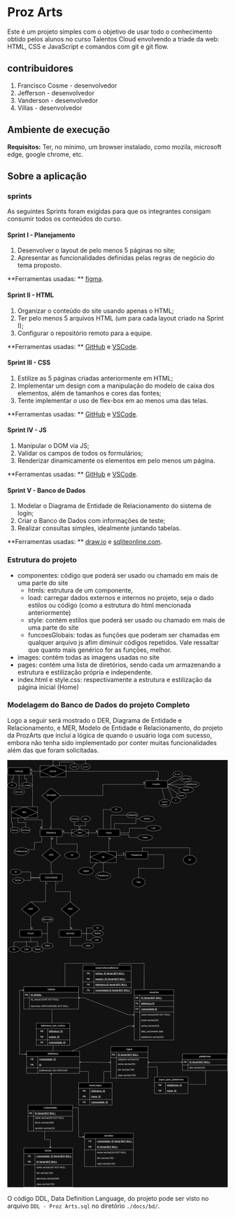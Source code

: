 # Proz Arts

Este é um projeto simples com o objetivo de usar todo o conhecimento obtido pelos alunos no curso Talentos Cloud envolvendo a triade da web: HTML, CSS e JavaScript e comandos com git e git flow.

## contribuidores

1. Francisco Cosme - desenvolvedor
2. Jefferson - desenvolvedor
3. Vanderson - desenvolvedor
4. Villas - desenvolvedor

## Ambiente de execução

**Requisitos:** Ter, no mínimo, um browser instalado, como mozila, microsoft edge, google chrome, etc.

## Sobre a aplicação

### sprints

As seguintes Sprints foram exigidas para que os integrantes consigam consumir todos os conteúdos do curso.

#### Sprint I - Planejamento

1. Desenvolver o layout de pelo menos 5 páginas no site;
2. Apresentar as funcionalidades definidas pelas regras de negócio do tema proposto.

**Ferramentas usadas: ** [figma](https://www.figma.com/).

#### Sprint II - HTML

1. Organizar o conteúdo do site usando apenas o HTML;
2. Ter pelo menos 5 arquivos HTML (um para cada layout criado na Sprint I);
3. Configurar o repositório remoto para a equipe.

**Ferramentas usadas: ** [GitHub](https://github.com/) e [VSCode](https://code.visualstudio.com/).

#### Sprint III - CSS

1. Estilize as 5 páginas criadas anteriormente em HTML;
2. Implementar um design com a manipulação do modelo de caixa dos elementos, além de tamanhos e cores das fontes;
3. Tente implementar o uso de  flex-box em ao menos uma das telas.

**Ferramentas usadas: ** [GitHub](https://github.com/) e [VSCode](https://code.visualstudio.com/).

#### Sprint IV - JS

1. Manipular o DOM via JS;
2. Validar os campos de todos os formulários;
3. Renderizar dinamicamente os elementos em pelo menos um página.

**Ferramentas usadas: ** [GitHub](https://github.com/) e [VSCode](https://code.visualstudio.com/).

#### Sprint V - Banco de Dados

1. Modelar o Diagrama de Entidade de Relacionamento do sistema de login;
2. Criar o Banco de Dados com informações de teste;
3. Realizar consultas simples, idealmente juntando tabelas.

**Ferramentas usadas: ** [draw.io](https://www.drawio.com/) e [sqliteonline.com](https://sqliteonline.com/).

### Estrutura do projeto

  - componentes: código que poderá ser usado ou chamado em mais de uma parte do site
    - htmls: estrutura de um componente,
    - load: carregar dados externos e internos no projeto, seja o dado estilos ou código (como a estrutura do html mencionada anteriormente)
    - style: contém estilos que poderá ser usado ou chamado em mais de uma parte do site
    - funcoesGlobais: todas as funções que poderam ser chamadas em qualquer arquivo js afim diminuir códigos repetidos. Vale ressaltar que quanto mais genérico for as funções, melhor.
  - images: contém todas as imagens usadas no site
  - pages: contém uma lista de diretórios, sendo cada um armazenando a estrutura e estilização própria e independente.
  - index.html e style.css: respectivamente a estrutura e estilização da página inicial (Home)

### Modelagem do Banco de Dados do projeto Completo

Logo a seguir será mostrado o DER, Diagrama de Entidade e Relacionamento, e MER, Modelo de Entidade e Relacionamento, do projeto da ProzArts que incluí a lógica de quando o usuário loga com sucesso, embora não tenha sido implementado por conter muitas funcionalidades além das que foram solicitadas.

![MER e DER do projeto ProzArts](./docs/bd/Diagrama_ProzGames.drawio.png)

O código DDL, Data Definition Language, do projeto pode ser visto no arquivo `DDL - Proz Arts.sql` no diretório `./docs/bd/`.